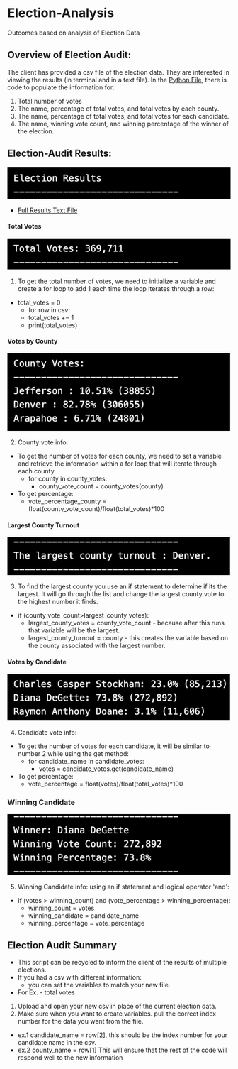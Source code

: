 # Election-Analysis
Outcomes based on analysis of Election Data
## Overview of Election Audit:
The client has provided a csv file of the election data. They are interested in viewing the results (in terminal and in a text file). In the [Python File](https://github.com/lindsayrosenthal/Election-Analysis/blob/main/PyPoll_Challenge.py), there is code to populate the information for:
1. Total number of votes
2. The name, percentage of total votes, and total votes by each county.
3. The name, percentage of total votes, and total votes for each candidate.
4. The name, winning vote count, and winning percentage of the winner of the election.
## Election-Audit Results:
![ElectionResults](ReadMe_Resources/ERM1.png)
- [Full Results Text File](election_analysis.txt)
#### Total Votes
![TotalVotes](ReadMe_Resources/ERM2.png)

1. To get the total number of votes, we need to initialize a variable and create a for loop to add 1 each time the loop iterates through a row:
  - total_votes = 0  
    - for row in csv:
     - total_votes += 1
      - print(total_votes)
#### Votes by County
![CountyVotes](ReadMe_Resources/ERM3.png)

2. County vote info:
  - To get the number of votes for each county, we need to set a variable and retrieve the information within a for loop that will iterate through each county.
    - for county in county_votes:
      - county_vote_count = county_votes(county)
  - To get percentage:
      - vote_percentage_county = float(county_vote_count)/float(total_votes)*100
#### Largest County Turnout
![LargestCounty](ReadMe_Resources/ERM4.png)

3. To find the largest county you use an if statement to determine if its the largest. It will go through the list and change the largest county vote to the highest number it finds.
  - if (county_vote_count>largest_county_votes):
    - largest_county_votes = county_vote_count  - because after this runs that variable will be the largest.
    - largest_county_turnout = county - this creates the variable based on the county associated with the largest number.
#### Votes by Candidate
![CandidateVotes](ReadMe_Resources/ERM5.png)

4. Candidate vote info:
  - To get the number of votes for each candidate, it will be similar to number 2 while using the get method:
    - for candidate_name in candidate_votes:
       - votes = candidate_votes.get(candidate_name)
  - To get percentage:
       - vote_percentage = float(votes)/float(total_votes)*100
### Winning Candidate
![WinningCandidate](ReadMe_Resources/ERM6.png)

5. Winning Candidate info: using an if statement and logical operator 'and':
  - if (votes > winning_count) and (vote_percentage > winning_percentage):
    - winning_count = votes
    - winning_candidate = candidate_name
    - winning_percentage = vote_percentage
## Election Audit Summary
- This script can be recycled to inform the client of the results of multiple elections.
- If you had a csv with different information:
  - you can set the variables to match your new file.
- For Ex. - total votes
1. Upload and open your new csv in place of the current election data.
2. Make sure when you want to create variables. pull the correct index number for the data you want from the file.
  - ex.1 candidate_name = row[2], this should be the index number for your candidate name in the csv.
  - ex.2 county_name = row[1]
This will ensure that the rest of the code will respond well to the new information
